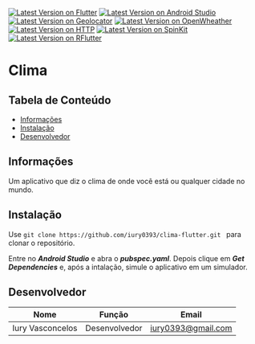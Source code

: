 [![Latest Version on Flutter](https://img.shields.io/badge/Flutter-1.12.13-blue)](https://flutter.dev/docs/get-started/install)  [![Latest Version on Android Studio](https://img.shields.io/badge/Android%20Studio-3.6.1-green)](https://developer.android.com/studio)  [![Latest Version on Geolocator](https://img.shields.io/badge/Geolocator-5.3.0-brightgreen)](https://pub.dev/packages/geolocator)  [![Latest Version on OpenWheather](https://img.shields.io/badge/OpenWheather-2.5-orange)](https://openweathermap.org/api)  [![Latest Version on HTTP](https://img.shields.io/badge/HTTP-0.12.0%2B4-blue)](https://pub.dev/packages/http)  [![Latest Version on SpinKit](https://img.shields.io/badge/Flutter%20Spinkit-4.1.2%2B1-blue)](https://pub.dev/packages/flutter_spinkit)  [![Latest Version on RFlutter](https://img.shields.io/badge/RFlutter-1.0.3-red)](https://pub.dev/packages/rflutter_alert)

# Clima


## Tabela de Conteúdo
- <a href="#informações">Informações</a>
- <a href="#instalação">Instalação</a>
- <a href="#desenvolvedor">Desenvolvedor</a>

## Informações
Um aplicativo que diz o clima de onde você está ou qualquer cidade no mundo.

## Instalação

Use ```git clone https://github.com/iury0393/clima-flutter.git ``` para clonar o repositório.

Entre no ***Android Studio*** e abra o ***pubspec.yaml***.
Depois clique em ***Get Dependencies*** e, após a intalação, simule o aplicativo em um simulador.


## Desenvolvedor

| Nome | Função | Email |
| ------ | ------ | ----- |
| Iury Vasconcelos | Desenvolvedor | iury0393@gmail.com |